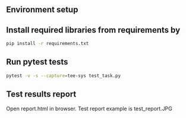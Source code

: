 ## Environment setup

## Install required libraries from requirements by
```bash
pip install -r requirements.txt
```

## Run pytest tests
```bash
pytest -v -s --capture=tee-sys test_task.py
```

## Test results report
Open report.html in browser. Test report example is test_report.JPG